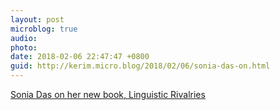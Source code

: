 ```yaml
---
layout: post
microblog: true
audio: 
photo: 
date: 2018-02-06 22:47:47 +0800
guid: http://kerim.micro.blog/2018/02/06/sonia-das-on.html
---
```

[Sonia Das on her new book, Linguistic Rivalries](https://campanthropology.org/2018/02/05/sonia-das-linguistic-rivalries/)
